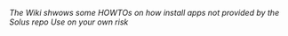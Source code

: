 *The Wiki shwows some HOWTOs on how install apps not provided by the Solus repo*
*Use on your own risk*

